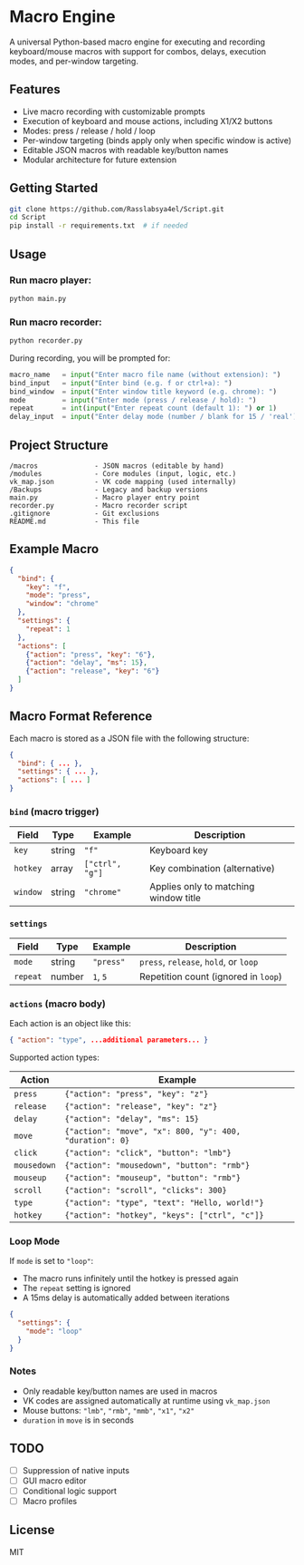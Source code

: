 # Macro Engine

A universal Python-based macro engine for executing and recording keyboard/mouse macros with support for combos, delays, execution modes, and per-window targeting.

## Features

- Live macro recording with customizable prompts
- Execution of keyboard and mouse actions, including X1/X2 buttons
- Modes: press / release / hold / loop
- Per-window targeting (binds apply only when specific window is active)
- Editable JSON macros with readable key/button names
- Modular architecture for future extension

## Getting Started

```bash
git clone https://github.com/Rasslabsya4el/Script.git
cd Script
pip install -r requirements.txt  # if needed
```

## Usage

### Run macro player:
```bash
python main.py
```

### Run macro recorder:
```bash
python recorder.py
```

During recording, you will be prompted for:

```python
macro_name   = input("Enter macro file name (without extension): ")
bind_input   = input("Enter bind (e.g. f or ctrl+a): ")
bind_window  = input("Enter window title keyword (e.g. chrome): ")
mode         = input("Enter mode (press / release / hold): ")
repeat       = int(input("Enter repeat count (default 1): ") or 1)
delay_input  = input("Enter delay mode (number / blank for 15 / 'real'): ")
```

## Project Structure

```
/macros              - JSON macros (editable by hand)
/modules             - Core modules (input, logic, etc.)
vk_map.json          - VK code mapping (used internally)
/Backups             - Legacy and backup versions
main.py              - Macro player entry point
recorder.py          - Macro recorder script
.gitignore           - Git exclusions
README.md            - This file
```

## Example Macro

```json
{
  "bind": {
    "key": "f",
    "mode": "press",
    "window": "chrome"
  },
  "settings": {
    "repeat": 1
  },
  "actions": [
    {"action": "press", "key": "6"},
    {"action": "delay", "ms": 15},
    {"action": "release", "key": "6"}
  ]
}
```

## Macro Format Reference

Each macro is stored as a JSON file with the following structure:

```json
{
  "bind": { ... },
  "settings": { ... },
  "actions": [ ... ]
}
```

### `bind` (macro trigger)

| Field     | Type     | Example             | Description                          |
|-----------|----------|---------------------|--------------------------------------|
| `key`     | string   | `"f"`               | Keyboard key                         |
| `hotkey`  | array    | `["ctrl", "g"]`     | Key combination (alternative)        |
| `window`  | string   | `"chrome"`          | Applies only to matching window title |

### `settings`

| Field     | Type     | Example             | Description                          |
|-----------|----------|---------------------|--------------------------------------|
| `mode`    | string   | `"press"`           | `press`, `release`, `hold`, or `loop` |
| `repeat`  | number   | `1`, `5`            | Repetition count (ignored in `loop`)  |

### `actions` (macro body)

Each action is an object like this:

```json
{ "action": "type", ...additional parameters... }
```

Supported action types:

| Action     | Example                                                             |
|------------|---------------------------------------------------------------------|
| `press`    | `{"action": "press", "key": "z"}`                                   |
| `release`  | `{"action": "release", "key": "z"}`                                 |
| `delay`    | `{"action": "delay", "ms": 15}`                                     |
| `move`     | `{"action": "move", "x": 800, "y": 400, "duration": 0}`            |
| `click`    | `{"action": "click", "button": "lmb"}`                              |
| `mousedown`| `{"action": "mousedown", "button": "rmb"}`                          |
| `mouseup`  | `{"action": "mouseup", "button": "rmb"}`                            |
| `scroll`   | `{"action": "scroll", "clicks": 300}`                               |
| `type`     | `{"action": "type", "text": "Hello, world!"}`                       |
| `hotkey`   | `{"action": "hotkey", "keys": ["ctrl", "c"]}`                       |

### Loop Mode

If `mode` is set to `"loop"`:
- The macro runs infinitely until the hotkey is pressed again
- The `repeat` setting is ignored
- A 15ms delay is automatically added between iterations

```json
{
  "settings": {
    "mode": "loop"
  }
}
```

### Notes

- Only readable key/button names are used in macros
- VK codes are assigned automatically at runtime using `vk_map.json`
- Mouse buttons: `"lmb"`, `"rmb"`, `"mmb"`, `"x1"`, `"x2"`
- `duration` in `move` is in seconds

## TODO

- [ ] Suppression of native inputs
- [ ] GUI macro editor
- [ ] Conditional logic support
- [ ] Macro profiles

## License

MIT
